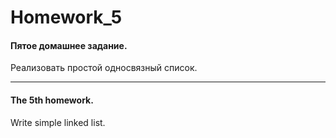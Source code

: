 ﻿Homework_5
===========

#### Пятое домашнее задание.

Реализовать простой односвязный список.

_______________________________________

#### The 5th homework. 

Write simple linked list.